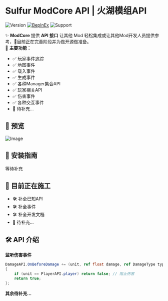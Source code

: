 # Sulfur ModCore API | 火湖模组API
![Version](https://img.shields.io/badge/version-0.2.19Alpha-blue)
[![BepInEx](https://img.shields.io/badge/BepInEx-5.4.21-green)](https://docs.bepinex.dev/)
![Support](https://img.shields.io/badge/support-ModdingCommunity-green)

✨ **ModCore** 提供 **API 接口** 让其他 Mod 轻松集成或让其他Mod开发人员提供参考，🚧目前正在完善阶段并为做开源做准备。  
🎯 **主要功能：**
- ✅ 玩家事件追踪
- ✅ 地图事件
- ✅ 载入事件
- ✅ 生成事件
- ✅ 各种Manager集合API
- ✅ 玩家相关API
- ✅ 伤害事件
- ✅ 各种交互事件
- 📌 待补充...

## 📸 预览
![Image](https://github.com/user-attachments/assets/ec8f7b98-14e3-4478-a2dc-e4dc61fec605)

## 🚀 安装指南
等待补充

## 🚧 目前正在施工
- 🛠️ 补全已知API
- 🛠️ 补全事件
- 🛠️ 补全开发文档
- 📌 待补充... 

## 🛠 API 介绍
**监听伤害事件**
```csharp
DamageAPI.OnBeforeDamage += (unit, ref float damage, ref DamageType type, ref DamageSourceData source, ref Hitbox hitbox, ref Vector3 point) =>
{
    if (unit == PlayerAPI.player) return false; // 阻止伤害
    return true;
};
```

**其余待补充...**


